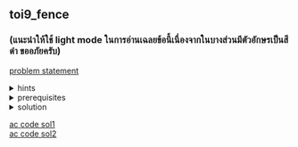 ## toi9_fence
### (แนะนำให้ใช้ light mode ในการอ่านเฉลยข้อนี้เนื่องจากในบางส่วนมีตัวอักษรเป็นสีดำ ขออภัยครับ)
[problem statement](https://programming.in.th/tasks/toi9_fence)

<details>
  <summary>hints</summary>
  <ul>
    <details>
      <summary>hint 1</summary>
      <p>$N \leq 500$</p>
    </details>
    <details>
      <summary>hint 2</summary>
      <p>เราไล่หาขนาดสี่เหลี่ยมทุกขนาดได้เลย?</p>
    </details>
  </ul>
</details>

<details>
  <summary>prerequisites</summary>
  <ul>
    <li>prefix sum</li>
    <li>2D prefix sum</li>
  </ul>
</details>

<details>
  <summary>solution</summary>
  <p>เราสามารถมองโจทย์ข้อนี้เป็นการหาผลบวกได้ โดยถ้าเราใส่ค่าในตำแหน่งที่มีต้นไม้เป็น 1 ใน grid. สี่เหลี่ยมกลวงที่เราสร้างต้องมีผลบวกกรอบ = 0. เนื่องจาก $N \leq 500$ เราจึงต้องหาวิธีที่ทำในประมาณ $O(N^3)$ หรือเร็วกว่า</p>
  <details>
  <summary><ins>Sol 1 (prefix sum)</ins></summary>
  <p>เราสามารถแก้โจทย์ตระกูลที่ให้หาผลยวกได้ด้วย prefix sum แต่โจทย์ข้อนี้เป็น grid 2 มิติแต่เราสามารถแบ่งการหาผลบวกเป็น 1 มิติโดยคิดแยกแนวตั้งกับแนวนอน</p>
  <details>
    <summary><code>picture</code></summary>
    <p align="center"><img width="600" src="https://github.com/user-attachments/assets/9cd3ae8d-0ea7-4f0f-b32d-5385537cac43" /></p>
    <p align="center"><video src="https://github.com/user-attachments/assets/5b15c7e9-80b8-4045-8571-2c5bd42ff608" width="600" autoplay></video></p>
  </details>
  <p>- ให้ $qs_0(i, j)$ ใช้เก็บ prefix sum แนวนอนจนถึง $j$ ในแถวที่ $i$</p>
  <ul>
     <li><img src="https://latex.codecogs.com/png.latex?\bg{white}\begin{bmatrix} (i,0) \rightarrow  (i, j) \end{bmatrix}\" alt="Matrix"></li>
  </ul>
  <p>- ให้ $qs_1(j, i)$ ใช้เก็บ prefix sum แนวตั้งจนถึง $i$ ใน column ที่ $j$</p>
  <ul>
    <li><img src="https://latex.codecogs.com/png.latex?\bg{white}\begin{bmatrix} (i,0) \\ \downarrow \\ (i, j) \end{bmatrix}\" alt="Matrix"></li>
  </ul>

  <p>จากใน <code>picture</code> เราจะสามารถกรอบเป็น 4 ส่วนได้ คือ $h_1, h_2, v_1, v_2$ โดยที่ให้ $k$ เป็นขนาดของกรอบ</p>

  <img src="https://latex.codecogs.com/png.latex?\bg{white}\cdot\\ h_1 = \sum\begin{bmatrix} (i, j-k+1) \rightarrow  (i, j) \end{bmatrix}\\= qs_0(i, j) - qs_0(i, j-k)" alt="Matrix">
  <br><br>
  <img src="https://latex.codecogs.com/png.latex?\bg{white}\cdot\\ h_2 = \sum\begin{bmatrix} (i-k+1, j-k+1) \rightarrow  (i-k+1, j) \end{bmatrix}\\= qs_0(i-k+1, j) - qs_0(i-k+1, j-k)" alt="Matrix">
  <br><br>
  <img src="https://latex.codecogs.com/png.latex?\bg{white}\cdot\\v_1 = \sum\begin{bmatrix} (i-k+1, j) \\ \downarrow \\ (i, j) \end{bmatrix}\\= qs_1(j, i) - qs_1(j, i-k)" alt="Matrix">
  <br><br>
  <img src="https://latex.codecogs.com/png.latex?\bg{white}\cdot\\v_2 = \sum\begin{bmatrix} (i-k+1, j-k+1) \\ \downarrow \\ (i, j-k+1) \end{bmatrix}\\= qs_1(j-k+1, i) - qs_1(j-k+1, i-k)" alt="Matrix">

  <p>เราจะสร้างกรอบได้ก็ต่อเมื่อ $h_1 \cup h_2 \cup v_1 \cup v_2 = 0$ ซึ่งแปลว่า $h_1 = h_2 = v_1 = v_2 = 0$. TC = $O(MN\cdot min(M, N))$ เนื่องจากเรา loop $j$ ซ้อน $i$ ซ้อน $k$ ซึ่ง $k$ มีได้มากสุด $min(M, N)$</p>
  </details>
  <details>
  <summary><ins>Sol 2 (2D prefix sum)</ins></summary>
  <p>เราสามารถสร้างรูปกรอบได้จากการลบรูปสี่เหลี่ยมรูปเล็กออกจากสี่เหลี่ยมรูปใหญ่</p>
  <details>
    <summary><code>image</code></summary>
    <p align="center"><img width="400" src="https://github.com/user-attachments/assets/d33b6a87-9234-4c80-adf0-2f0ecb111d6a" /></p>
    <p align="center"><img width="400" src="https://github.com/user-attachments/assets/ff55a64e-251c-48ac-95e4-c0948fab9a2d" /></p>
    <p align="center"><video src="https://github.com/user-attachments/assets/a3f759b6-cd64-4afa-b282-5a0e458843b1" width="400" autoplay></video></p>
  </details>
  <p>โดยเราสามารถใช้ 2D prefix sum ในการหาผลบวกในรูปสี่เหลี่ยมได้</p>
  <ul>
    <li>$qs(i, j)$ เก็บผลบวก 4 เหลี่ยมที่มีมุมซ้ายบนอยู่ที่ $(0, 0)$ และมุมขวาล่างอยู่ที่ $(i, j)$</li>
    <li>$qs(i, j) = qs(i-1, j) + qs(i, j-1) - qs(i-1, j-1) + a_{ij}$  ; $a_{ij}$ เป็น 1 เมื่อ $(i, j)$ มีต้นไม้ และ 0 ถ้าไม่มี</li>
  </ul>

  <p>เราสามารถใช้หลักการ inclusion-exclusion ในการหาผลบวกในรูปสี่เหลี่ยมใดๆ ได้</p>

  <p>ให้ $k$ เป็นความยาวด้านของสี่เหลี่ยมรูปใหญ่ (outer) ทำให้เรารู้ว่าสี่เหลี่ยมด้านใน (inner) มีด้านยาว $k-2$</p>

  <ul>
    <li>$outer = qs(i, j) - qs(i-k, j) - qs(i, j-k) + qs(i-k, j-k)$</li>
    <li>$inner = qs(i-1, j-1) - qs(i-k+1, j) - qs(i, j-k+1) + qs(i-k+1, j-k+1)$</li>
  </ul>

  <p>เราจะสร้างกรอบได้เมื่อ $outer - inner = 0 \rightarrow outer = inner$</p>
  <p>TC = $O(MN \cdot min(M, N))$ เนื่องจากเรา loop $j$ ซ้อนใน $i$ และ $i$ ซ้อนใน $k$ ซึ่ง $k$ มีได้มากสุด $min(M, N)$</p>
</details>
</details>

[ac code sol1](./toi09_fence_1d.cpp) <br>
[ac code sol2](./toi09_fence_2d.cpp)
